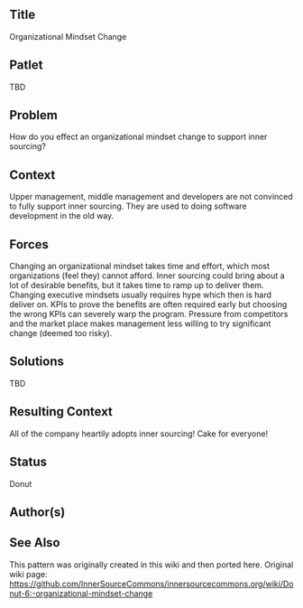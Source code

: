 ## Title

Organizational Mindset Change

## Patlet

TBD

## Problem

How do you effect an organizational mindset change to support inner sourcing?  

## Context

Upper management, middle management and developers are not convinced to fully support inner sourcing. They are used to doing software development in the old way.  

## Forces

Changing an organizational mindset takes time and effort, which most organizations (feel they) cannot afford.
Inner sourcing could bring about a lot of desirable benefits, but it takes time to ramp up to deliver them.
Changing executive mindsets usually requires hype which then is hard deliver on.
KPIs to prove the benefits are often required early but choosing the wrong KPIs can severely warp the program.
Pressure from competitors and the market place makes management less willing to try significant change (deemed too risky).  

## Solutions

TBD

## Resulting Context

All of the company heartily adopts inner sourcing! Cake for everyone!  

## Status

Donut

## Author(s)  

## See Also

This pattern was originally created in this wiki and then ported here.
Original wiki page:
https://github.com/InnerSourceCommons/innersourcecommons.org/wiki/Donut-6:-organizational-mindset-change
